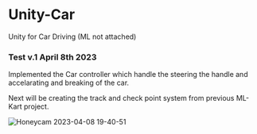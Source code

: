 # Unity-Car
Unity for Car Driving (ML not attached)

<h3> Test v.1 April 8th 2023 </h3>

Implemented the Car controller which handle the steering the handle and accelarating and breaking of the car. 

Next will be creating the track and check point system from previous ML-Kart project.

![Honeycam 2023-04-08 19-40-51](https://user-images.githubusercontent.com/54969114/230747003-c6a0f777-df32-4d76-a136-3a79423d9908.gif)
